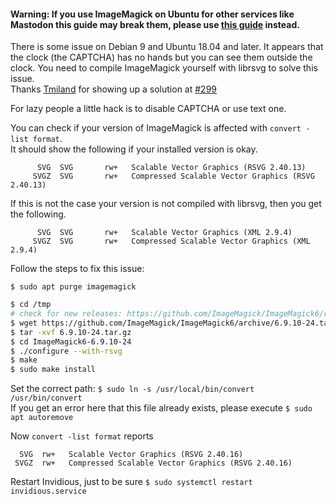 #### Warning: If you use ImageMagick on Ubuntu for other services like Mastodon this guide may break them, please use [this guide](https://linuxconfig.org/how-to-install-imagemagick-7-on-ubuntu-18-04-linux) instead.
There is some issue on Debian 9 and Ubuntu 18.04 and later. It appears that the clock (the CAPTCHA) has no hands but you can see them outside the clock. You need to compile ImageMagick yourself with librsvg to solve this issue.  
Thanks [Tmiland](https://github.com/tmiland) for showing up a solution at [#299](https://github.com/omarroth/invidious/issues/299)

For lazy people a little hack is to disable CAPTCHA or use text one.  

You can check if your version of ImageMagick is affected with `convert -list format`.  
It should show the following if your installed version is okay.
```
      SVG  SVG       rw+   Scalable Vector Graphics (RSVG 2.40.13)
     SVGZ  SVG       rw+   Compressed Scalable Vector Graphics (RSVG 2.40.13)
```

If this is not the case your version is not compiled with librsvg, then you get the following.
```
      SVG  SVG       rw+   Scalable Vector Graphics (XML 2.9.4)
     SVGZ  SVG       rw+   Compressed Scalable Vector Graphics (XML 2.9.4)
```

Follow the steps to fix this issue:

`$ sudo apt purge imagemagick`

```bash
$ cd /tmp
# check for new releases: https://github.com/ImageMagick/ImageMagick6/releases
$ wget https://github.com/ImageMagick/ImageMagick6/archive/6.9.10-24.tar.gz
$ tar -xvf 6.9.10-24.tar.gz
$ cd ImageMagick6-6.9.10-24
$ ./configure --with-rsvg
$ make
$ sudo make install
```

Set the correct path: `$ sudo ln -s /usr/local/bin/convert /usr/bin/convert`  
If you get an error here that this file already exists, please execute `$ sudo apt autoremove`

Now `convert -list format` reports

      SVG  rw+   Scalable Vector Graphics (RSVG 2.40.16)
     SVGZ  rw+   Compressed Scalable Vector Graphics (RSVG 2.40.16)

Restart Invidious, just to be sure `$ sudo systemctl restart invidious.service`